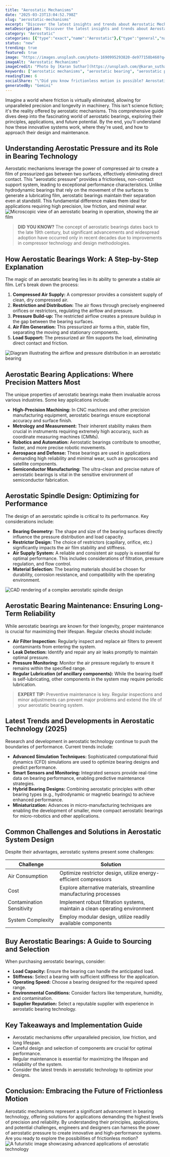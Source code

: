 ```yaml
---
title: "Aerostatic Mechanisms"
date: "2025-03-23T13:04:52.798Z"
slug: "aerostatic-mechanisms"
excerpt: "Discover the latest insights and trends about Aerostatic Mechanisms. This comprehensive guide covers everything you need to know about Aerostatic Mechanisms in 2025."
metaDescription: "Discover the latest insights and trends about Aerostatic Mechanisms. This comprehensive guide covers everything you need to know about Aerostatic Mechanism..."
category: "Aerostatic"
categories: [{"type":"exact","name":"Aerostatic"},{"type":"general","name":"Engineering"},{"type":"medium","name":"Fluid Mechanics"},{"type":"specific","name":"Pressure Control"},{"type":"niche","name":"Bearing Design"}]
status: "new"
trending: true
featured: true
image: "https://images.unsplash.com/photo-1690995293820-de977158b460?q=85&w=1200&fit=max&fm=webp&auto=compress"
imageAlt: "Aerostatic Mechanisms"
imageCredit: "Photo by [Karan Suthar](https://unsplash.com/@karan_suthar_) on Unsplash"
keywords: ["aerostatic mechanisms", "aerostatic bearing", "aerostatic pressure", "aerostatic lubrication", "aerostatic spindle design", "aerostatic bearing applications", "buy aerostatic bearings", "aerostatic system design", "how aerostatic bearings work", "aerostatic bearing maintenance"]
readingTime: 6
socialShare: "\"Did you know frictionless motion is possible? Aerostatic mechanisms eliminate contact, unlocking unparalleled precision and longevity in machinery – revolutionizing industries from manufacturing to aerospace.\""
generatedBy: "Gemini"
---
```




Imagine a world where friction is virtually eliminated, allowing for unparalleled precision and longevity in machinery.  This isn't science fiction; it's the reality offered by aerostatic mechanisms.  This comprehensive guide dives deep into the fascinating world of aerostatic bearings, exploring their principles, applications, and future potential.  By the end, you'll understand how these innovative systems work, where they're used, and how to approach their design and maintenance.

## Understanding Aerostatic Pressure and its Role in Bearing Technology

Aerostatic mechanisms leverage the power of compressed air to create a film of pressurized gas between two surfaces, effectively eliminating direct contact. This "aerostatic pressure" provides a frictionless, non-contact support system, leading to exceptional performance characteristics.  Unlike hydrodynamic bearings that rely on the movement of the surfaces to generate a lubricating film, aerostatic bearings maintain their separation even at standstill. This fundamental difference makes them ideal for applications requiring high precision, low friction, and minimal wear. ![Microscopic view of an aerostatic bearing in operation, showing the air film](https://images.unsplash.com/photo-1736538781759-749e390ebf63?q=85&w=1200&fit=max&fm=webp&auto=compress)

> **DID YOU KNOW?**  The concept of aerostatic bearings dates back to the late 19th century, but significant advancements and widespread adoption have occurred only in recent decades due to improvements in compressor technology and design methodologies.

## How Aerostatic Bearings Work: A Step-by-Step Explanation

The magic of an aerostatic bearing lies in its ability to generate a stable air film. Let's break down the process:

1. **Compressed Air Supply:** A compressor provides a consistent supply of clean, dry compressed air.
2. **Restriction and Distribution:** The air flows through precisely engineered orifices or restrictors, regulating the airflow and pressure.
3. **Pressure Build-up:**  The restricted airflow creates a pressure buildup in the gap between the bearing surfaces.
4. **Air Film Generation:** This pressurized air forms a thin, stable film, separating the moving and stationary components.
5. **Load Support:** The pressurized air film supports the load, eliminating direct contact and friction.

![Diagram illustrating the airflow and pressure distribution in an aerostatic bearing](https://images.unsplash.com/photo-1576020363294-ab5dca00b6f8?q=85&w=1200&fit=max&fm=webp&auto=compress)

## Aerostatic Bearing Applications: Where Precision Matters Most

The unique properties of aerostatic bearings make them invaluable across various industries.  Some key applications include:

* **High-Precision Machining:**  In CNC machines and other precision manufacturing equipment, aerostatic bearings ensure exceptional accuracy and surface finish.
* **Metrology and Measurement:**  Their inherent stability makes them crucial in instruments requiring extremely high accuracy, such as coordinate measuring machines (CMMs).
* **Robotics and Automation:**  Aerostatic bearings contribute to smoother, faster, and more precise robotic movements.
* **Aerospace and Defense:**  These bearings are used in applications demanding high reliability and minimal wear, such as gyroscopes and satellite components.
* **Semiconductor Manufacturing:**  The ultra-clean and precise nature of aerostatic bearings is vital in the sensitive environment of semiconductor fabrication.

## Aerostatic Spindle Design: Optimizing for Performance

The design of an aerostatic spindle is critical to its performance. Key considerations include:

* **Bearing Geometry:**  The shape and size of the bearing surfaces directly influence the pressure distribution and load capacity.
* **Restrictor Design:**  The choice of restrictors (capillary, orifice, etc.) significantly impacts the air film stability and stiffness.
* **Air Supply System:**  A reliable and consistent air supply is essential for optimal performance.  This includes considerations of filtration, pressure regulation, and flow control.
* **Material Selection:**  The bearing materials should be chosen for durability, corrosion resistance, and compatibility with the operating environment.

![CAD rendering of a complex aerostatic spindle design](https://images.unsplash.com/photo-1568047393546-9bdbe4410c1e?q=85&w=1200&fit=max&fm=webp&auto=compress)

## Aerostatic Bearing Maintenance: Ensuring Long-Term Reliability

While aerostatic bearings are known for their longevity, proper maintenance is crucial for maximizing their lifespan.  Regular checks should include:

* **Air Filter Inspection:**  Regularly inspect and replace air filters to prevent contaminants from entering the system.
* **Leak Detection:**  Identify and repair any air leaks promptly to maintain optimal pressure.
* **Pressure Monitoring:**  Monitor the air pressure regularly to ensure it remains within the specified range.
* **Regular Lubrication (of ancillary components):** While the bearing itself is self-lubricating, other components in the system may require periodic lubrication.

> **EXPERT TIP:**  Preventive maintenance is key.  Regular inspections and minor adjustments can prevent major problems and extend the life of your aerostatic bearing system.

## Latest Trends and Developments in Aerostatic Technology (2025)

Research and development in aerostatic technology continue to push the boundaries of performance. Current trends include:

* **Advanced Simulation Techniques:**  Sophisticated computational fluid dynamics (CFD) simulations are used to optimize bearing designs and predict performance.
* **Smart Sensors and Monitoring:**  Integrated sensors provide real-time data on bearing performance, enabling predictive maintenance strategies.
* **Hybrid Bearing Designs:**  Combining aerostatic principles with other bearing types (e.g., hydrodynamic or magnetic bearings) to achieve enhanced performance.
* **Miniaturization:**  Advances in micro-manufacturing techniques are enabling the development of smaller, more compact aerostatic bearings for micro-robotics and other applications.

## Common Challenges and Solutions in Aerostatic System Design

Despite their advantages, aerostatic systems present some challenges:

| Challenge                     | Solution                                                                  |
|------------------------------|--------------------------------------------------------------------------|
| Air Consumption               | Optimize restrictor design, utilize energy-efficient compressors             |
| Cost                           | Explore alternative materials, streamline manufacturing processes              |
| Contamination Sensitivity    | Implement robust filtration systems, maintain a clean operating environment |
| System Complexity             | Employ modular design, utilize readily available components                 |

## Buy Aerostatic Bearings: A Guide to Sourcing and Selection

When purchasing aerostatic bearings, consider:

* **Load Capacity:**  Ensure the bearing can handle the anticipated load.
* **Stiffness:**  Select a bearing with sufficient stiffness for the application.
* **Operating Speed:**  Choose a bearing designed for the required speed range.
* **Environmental Conditions:**  Consider factors like temperature, humidity, and contamination.
* **Supplier Reputation:**  Select a reputable supplier with experience in aerostatic bearing technology.

## Key Takeaways and Implementation Guide

* Aerostatic mechanisms offer unparalleled precision, low friction, and long lifespan.
* Careful design and selection of components are crucial for optimal performance.
* Regular maintenance is essential for maximizing the lifespan and reliability of the system.
* Consider the latest trends in aerostatic technology to optimize your designs.

## Conclusion: Embracing the Future of Frictionless Motion

Aerostatic mechanisms represent a significant advancement in bearing technology, offering solutions for applications demanding the highest levels of precision and reliability. By understanding their principles, applications, and potential challenges, engineers and designers can harness the power of aerostatic pressure to create innovative and high-performance systems.  Are you ready to explore the possibilities of frictionless motion?  ![A futuristic image showcasing advanced applications of aerostatic technology](https://images.unsplash.com/photo-1690995293820-de977158b460?q=85&w=1200&fit=max&fm=webp&auto=compress)

